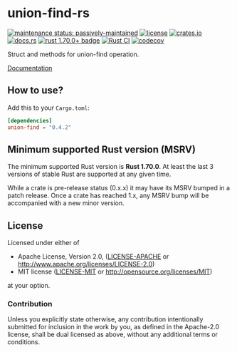 # union-find-rs

[![maintenance status: passively-maintained](https://img.shields.io/badge/maintenance-passively--maintained-yellowgreen.svg)](https://doc.rust-lang.org/cargo/reference/manifest.html#the-badges-section)
[![license](https://img.shields.io/crates/l/union-find.svg)](#license)
[![crates.io](https://img.shields.io/crates/v/union-find.svg)](https://crates.io/crates/union-find)
[![docs.rs](https://img.shields.io/docsrs/union-find/latest)](https://docs.rs/union-find/latest/)
[![rust 1.70.0+ badge](https://img.shields.io/badge/rust-1.70.0+-93450a.svg)](https://doc.rust-lang.org/cargo/reference/manifest.html#the-rust-version-field)
[![Rust CI](https://github.com/gifnksm/union-find-rs/actions/workflows/rust-ci.yml/badge.svg)](https://github.com/gifnksm/union-find-rs/actions/workflows/rust-ci.yml)
[![codecov](https://codecov.io/gh/gifnksm/union-find-rs/branch/master/graph/badge.svg?token=fKfEmEaMjc)](https://codecov.io/gh/gifnksm/union-find-rs)

Struct and methods for union-find operation.

[Documentation](https://docs.rs/union-find)

## How to use?

Add this to your `Cargo.toml`:

```toml
[dependencies]
union-find = "0.4.2"
```

## Minimum supported Rust version (MSRV)

The minimum supported Rust version is **Rust 1.70.0**.
At least the last 3 versions of stable Rust are supported at any given time.

While a crate is pre-release status (0.x.x) it may have its MSRV bumped in a patch release.
Once a crate has reached 1.x, any MSRV bump will be accompanied with a new minor version.

## License

Licensed under either of

* Apache License, Version 2.0, ([LICENSE-APACHE](LICENSE-APACHE) or <http://www.apache.org/licenses/LICENSE-2.0>)
* MIT license ([LICENSE-MIT](LICENSE-MIT) or <http://opensource.org/licenses/MIT>)

at your option.

### Contribution

Unless you explicitly state otherwise, any contribution intentionally
submitted for inclusion in the work by you, as defined in the Apache-2.0
license, shall be dual licensed as above, without any additional terms or
conditions.
